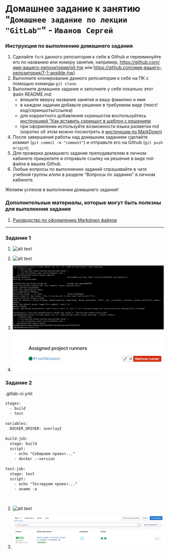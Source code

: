 # Домашнее задание к занятию "`Домашнее задание по лекции "GitLab"`" - `Иванов Сергей`


### Инструкция по выполнению домашнего задания

   1. Сделайте `fork` данного репозитория к себе в Github и переименуйте его по названию или номеру занятия, например, https://github.com/имя-вашего-репозитория/git-hw или  https://github.com/имя-вашего-репозитория/7-1-ansible-hw).
   2. Выполните клонирование данного репозитория к себе на ПК с помощью команды `git clone`.
   3. Выполните домашнее задание и заполните у себя локально этот файл README.md:
      - впишите вверху название занятия и вашу фамилию и имя
      - в каждом задании добавьте решение в требуемом виде (текст/код/скриншоты/ссылка)
      - для корректного добавления скриншотов воспользуйтесь [инструкцией "Как вставить скриншот в шаблон с решением](https://github.com/netology-code/sys-pattern-homework/blob/main/screen-instruction.md)
      - при оформлении используйте возможности языка разметки md (коротко об этом можно посмотреть в [инструкции  по MarkDown](https://github.com/netology-code/sys-pattern-homework/blob/main/md-instruction.md))
   4. После завершения работы над домашним заданием сделайте коммит (`git commit -m "comment"`) и отправьте его на Github (`git push origin`);
   5. Для проверки домашнего задания преподавателем в личном кабинете прикрепите и отправьте ссылку на решение в виде md-файла в вашем Github.
   6. Любые вопросы по выполнению заданий спрашивайте в чате учебной группы и/или в разделе “Вопросы по заданию” в личном кабинете.
   
Желаем успехов в выполнении домашнего задания!
   
### Дополнительные материалы, которые могут быть полезны для выполнения задания

1. [Руководство по оформлению Markdown файлов](https://gist.github.com/Jekins/2bf2d0638163f1294637#Code)

---

### Задание 1


1. ![alt text](http://gitlab.localdomain/root/netology-ivanov-project/raw/master/img/git1.png)
2. ![alt text](http://gitlab.localdomain/root/netology-ivanov-project/raw/master/img/git2.png)


1. ![alt text](https://github.com/radiomost/gitlab-home-8-03/raw/master/img/git1.png)
2. ![alt text](https://github.com/radiomost/gitlab-home-8-03/raw/master/img/git2.png)

### Задание 2



.gitlab-ci.yml
```
stages:
  - build
  - test

variables:
  DOCKER_DRIVER: overlay2

build-job:
  stage: build
  script:
    - echo "Собираем проект..."
    - docker --version

test-job:
  stage: test
  script:
    - echo "Тестируем проект..."
    - uname -a



```
2. ![alt text](http://gitlab.localdomain/root/netology-ivanov-project/raw/master/img/git4.png)

2. ![alt text](https://github.com/radiomost/gitlab-home-8-03/raw/master/img/git4.png)
